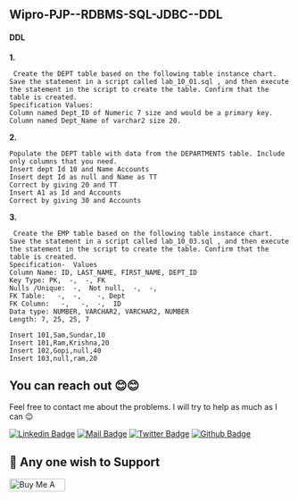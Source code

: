 ## Wipro-PJP--RDBMS-SQL-JDBC--DDL

#### **DDL**

**1.**

```
 Create the DEPT table based on the following table instance chart. Save the statement in a script called lab_10_01.sql , and then execute the statement in the script to create the table. Confirm that the table is created.
Specification Values:
Column named Dept_ID of Numeric 7 size and would be a primary key.
Column named Dept_Name of varchar2 size 20.
```

**2.**

```
Populate the DEPT table with data from the DEPARTMENTS table. Include only columns that you need.
Insert dept Id 10 and Name Accounts
Insert dept Id as null and Name as TT
Correct by giving 20 and TT
Insert A1 as Id and Accounts
Correct by giving 30 and Accounts
```

**3.**

```
 Create the EMP table based on the following table instance chart. Save the statement in a script called lab_10_03.sql , and then execute the statement in the script to create the table. Confirm that the table is created.
Specification-  Values
Column Name: ID, LAST_NAME, FIRST_NAME, DEPT_ID
Key Type: PK,  -,  -, FK
Nulls /Unique:  -,  Not null,  -,  -,
FK Table:   -,  -,    -, Dept
FK Column:   -,   -,  -,  ID
Data type: NUMBER, VARCHAR2, VARCHAR2, NUMBER
Length: 7, 25, 25, 7

Insert 101,Sam,Sundar,10
Insert 101,Ram,Krishna,20
Insert 102,Gopi,null,40
Insert 103,null,ram,20
```
## You can reach out 😊😊
Feel free to contact me about the problems. I will try to help as much as I can 😉

[![Linkedin Badge](https://img.shields.io/badge/linkedin-%230077B5.svg?&style=for-the-badge&logo=linkedin&logoColor=white)](https://www.linkedin.com/in/ajf013-francis-cruz/)
[![Mail Badge](https://img.shields.io/badge/email-c14438?style=for-the-badge&logo=Gmail&logoColor=white&link=mailto:furkanozbek1995@gmail.com)](mailto:cruzmma2021@gmail.com)
[![Twitter Badge](https://img.shields.io/badge/twitter-1DA1F2?style=for-the-badge&logo=twitter&logoColor=white)](https://twitter.com/Itsme_Ajf013)
[![Github Badge](https://img.shields.io/badge/github-333?style=for-the-badge&logo=github&logoColor=white)](https://github.com/ajf013)

## 🙏 Any one wish to Support

  <a href="https://www.buymeacoffee.com/ajf013" target="_blank"><img src="https://cdn.buymeacoffee.com/buttons/default-orange.png" alt="Buy Me A Coffee" height="23" width="100" style="border-radius:2px" />
</p>
